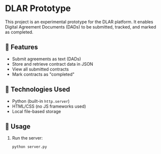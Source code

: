 # DLAR Prototype 

This project is an experimental prototype for the DLAR platform. It enables Digital Agreement Documents (DADs) to be submitted, tracked, and marked as completed.

## 🌟 Features

- Submit agreements as text (DADs)
- Store and retrieve contract data in JSON
- View all submitted contracts
- Mark contracts as "completed"

## 🧪 Technologies Used

- Python (built-in `http.server`)
- HTML/CSS (no JS frameworks used)
- Local file-based storage

## 🚀 Usage

1. Run the server:
   ```bash
   python server.py
